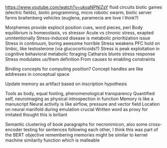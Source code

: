 https://www.youtube.com/watch?v=ukoaNPNjZsY
fluid circuits
biotic games (electric fields), biotic programming, micro robotic swarm, biotic server farms
braitenberg vehicles (euglena, paramecia are love I think?)

Morphemes provide explocit position cues, word pieces, peri
Body equilibrium is homeostasis, vs stressor
Acute vs chronic stress, exapted unintentionally
Stress-induced disease is metabolic prioritization issue
Stress in continuum, boring awesome horrible
Stress weakens PFC hold on limbic, like testosterone (via glucocorticoids?)
Stress is peak exploitation in cognitive behavioral metabolic foraging
Catharsis blunts stress response
Stress modulates us/them definition
From causes to enabling constraints

Binding concepts for computing position?
Concept handles are like addresses in conceptual space

Update memory as artifact based on inscription hypothesis

Tools as body, equal footing, phenomenological transparency
Quantified self, neuroimaging as physical introspection in function
Memory is like a manuscript
Neural activity is like airflow, pressure and vector field
Location on neural manifold during emulation crucial
Written word as proxy for imitated thought this is briliant

Semantic clustering of book paragraphs for necronimicon, also some cross-encoder testing for sentences following each other, I think this was part of the BERT objective
remembering memories might be similar to kernel machine similarity function which is malleable